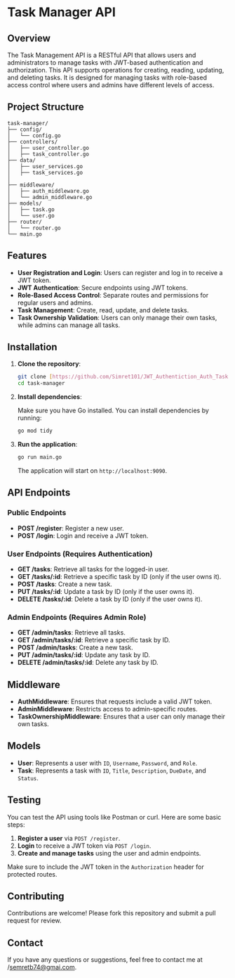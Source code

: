 
# Task Manager API

## Overview

The Task Management API is a RESTful API that allows users and administrators to manage tasks with JWT-based authentication and authorization. This API supports operations for creating, reading, updating, and deleting tasks. It is designed for managing tasks with role-based access control where users and admins have different levels of access.


## Project Structure

```
task-manager/
├── config/
│   └── config.go
├── controllers/
│   ├── user_controller.go
│   ├── task_controller.go
├── data/
│   ├── user_services.go
│   ├── task_services.go
│  
├── middleware/
│   ├── auth_middleware.go
│   └── admin_middleware.go
├── models/
│   ├── task.go
│   └── user.go
├── router/
│   └── router.go
└── main.go
```

## Features

- **User Registration and Login**: Users can register and log in to receive a JWT token.
- **JWT Authentication**: Secure endpoints using JWT tokens.
- **Role-Based Access Control**: Separate routes and permissions for regular users and admins.
- **Task Management**: Create, read, update, and delete tasks.
- **Task Ownership Validation**: Users can only manage their own tasks, while admins can manage all tasks.

## Installation

1. **Clone the repository**:

    ```sh
    git clone [https://github.com/Simret101/JWT_Authentiction_Auth_TaskManagement]
    cd task-manager
    ```

2. **Install dependencies**:

    Make sure you have Go installed. You can install dependencies by running:

    ```sh
    go mod tidy
    ```

3. **Run the application**:

    ```sh
    go run main.go
    ```

    The application will start on `http://localhost:9090`.


## API Endpoints

### Public Endpoints

- **POST /register**: Register a new user.
- **POST /login**: Login and receive a JWT token.

### User Endpoints (Requires Authentication)

- **GET /tasks**: Retrieve all tasks for the logged-in user.
- **GET /tasks/:id**: Retrieve a specific task by ID (only if the user owns it).
- **POST /tasks**: Create a new task.
- **PUT /tasks/:id**: Update a task by ID (only if the user owns it).
- **DELETE /tasks/:id**: Delete a task by ID (only if the user owns it).

### Admin Endpoints (Requires Admin Role)

- **GET /admin/tasks**: Retrieve all tasks.
- **GET /admin/tasks/:id**: Retrieve a specific task by ID.
- **POST /admin/tasks**: Create a new task.
- **PUT /admin/tasks/:id**: Update any task by ID.
- **DELETE /admin/tasks/:id**: Delete any task by ID.

## Middleware

- **AuthMiddleware**: Ensures that requests include a valid JWT token.
- **AdminMiddleware**: Restricts access to admin-specific routes.
- **TaskOwnershipMiddleware**: Ensures that a user can only manage their own tasks.

## Models

- **User**: Represents a user with `ID`, `Username`, `Password`, and `Role`.
- **Task**: Represents a task with `ID`, `Title`, `Description`, `DueDate`, and `Status`.

## Testing

You can test the API using tools like Postman or curl. Here are some basic steps:

1. **Register a user** via `POST /register`.
2. **Login** to receive a JWT token via `POST /login`.
3. **Create and manage tasks** using the user and admin endpoints.

Make sure to include the JWT token in the `Authorization` header for protected routes.



## Contributing

Contributions are welcome! Please fork this repository and submit a pull request for review.

## Contact

If you have any questions or suggestions, feel free to contact me at /semretb74@gmai.com.


